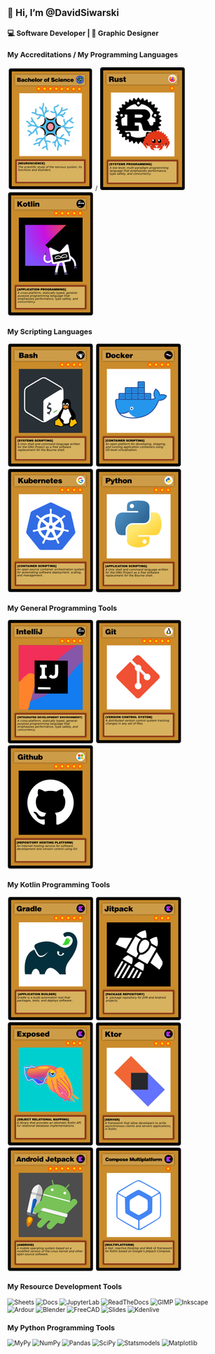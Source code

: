 ## 👋 Hi, I’m @DavidSiwarski
### ‍💻 Software Developer | 🎨 Graphic Designer


### My Accreditations / My Programming Languages
![BachelorOfScience](Images/BachelorsOfScience.png) / ![Rust](Images/Rust.png) ![Kotlin](Images/Kotlin.png)
### My Scripting Languages
![Bash](Images/Bash.png) ![Docker](Images/Docker.png) ![Kubernetes](Images/Kubernetes.png) ![Python](Images/Python.png)
### My General Programming Tools
![IntelliJ](Images/IntelliJ.png) ![Git](Images/Git.png) ![Github](Images/Github.png)
### My Kotlin Programming Tools
![Gradle](Images/Gradle.png) ![Jitpack](Images/Jitpack.png) ![Exposed](Images/Exposed.png)
![Ktor](Images/Ktor.png) ![AndroidJetpack](Images/AndroidJetpack.png) ![Compose Multiplatform](Images/ComposeMultiplatform.png)
### My Resource Development Tools
![Sheets](Images/Sheets.png) ![Docs](Images/Docs.png) ![JupyterLab](Images/JupyterLab.png)
![ReadTheDocs](Images/ReadTheDocs.png) ![GIMP](Images/GIMP.png) ![Inkscape](Images/Inkscape.png)
![Ardour](Images/Ardour.png) ![Blender](Images/Blender.png) ![FreeCAD](Images/FreeCAD.png)
![Slides](Images/Slides.png) ![Kdenlive](Images/Kdenlive.png) 
### My Python Programming Tools
![MyPy](Images/MyPy.png) ![NumPy](Images/NumPy.png) ![Pandas](Images/Pandas.png)
![SciPy](Images/SciPy.png) ![Statsmodels](Images/Statsmodels.png) ![Matplotlib](Images/Matplotlib.png)


<!---
david-siwarski/david-siwarski is a ✨ special ✨ repository because its `README.md` (this file) appears on your GitHub profile.
You can click the Preview link to take a look at your changes.
--->

